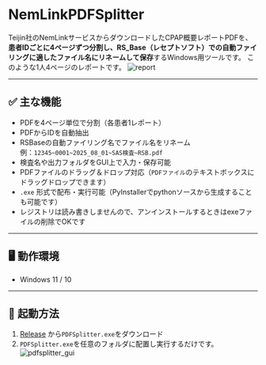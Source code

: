 # NemLinkPDFSplitter

Teijin社のNemLinkサービスからダウンロードしたCPAP概要レポートPDFを、**患者IDごとに4ページずつ分割し、RS_Base（レセプトソフト）での自動ファイリングに適したファイル名にリネームして保存**するWindows用ツールです。
このような1人4ページのレポートです。
![report](https://github.com/user-attachments/assets/f0671e58-9e37-4265-a589-c8ea3af51b8f)

---

## ✅ 主な機能

- PDFを4ページ単位で分割（各患者1レポート）
- PDFからIDを自動抽出
- RSBaseの自動ファイリング名でファイル名をリネーム  
  例：`12345~0001~2025_08_01~SAS検査~RSB.pdf`
- 検査名や出力フォルダをGUI上で入力・保存可能
- PDFファイルのドラッグ＆ドロップ対応（`PDFファイル`のテキストボックスにドラッグドロップできます）
- `.exe` 形式で配布・実行可能（PyInstallerでpythonソースから生成することも可能です）
- レジストリは読み書きしませんので、アンインストールするときはexeファイルの削除でOKです

---

## 🖥️ 動作環境

- Windows 11 / 10

---

## 🚀 起動方法
1. [Release](https://github.com/YUKI-ENT/NemlinkPDFSplitter/releases) から`PDFSplitter.exe`をダウンロード
2. `PDFSplitter.exe`を任意のフォルダに配置し実行するだけです。
![pdfsplitter_gui](https://github.com/user-attachments/assets/d0aed9dc-a732-42cd-be4e-885ad68ffe86)

